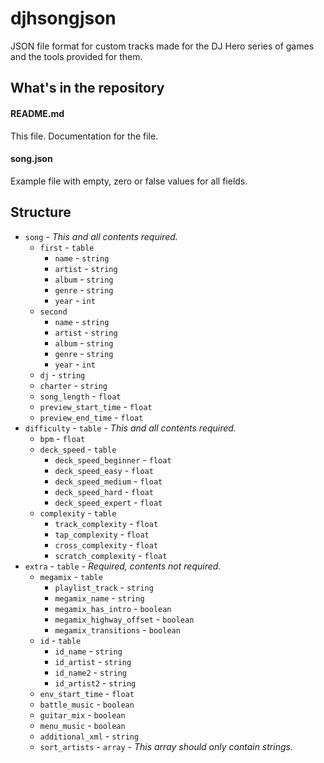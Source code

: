 # djhsongjson
JSON file format for custom tracks made for the DJ Hero series of games and the tools provided for them.

## What's in the repository

#### README.md
This file. Documentation for the file.

#### song.json
Example file with empty, zero or false values for all fields.

## Structure
- ``song`` - *This and all contents required.*
  - ``first`` - ``table``
    - ``name`` - ``string``
    - ``artist`` - ``string``
    - ``album`` - ``string``
    - ``genre`` - ``string``
    - ``year`` - ``int``
  - ``second``
    - ``name`` - ``string``
    - ``artist`` - ``string``
    - ``album`` - ``string``
    - ``genre`` - ``string``
    - ``year`` - ``int``
  - ``dj`` - ``string``
  - ``charter`` - ``string``
  - ``song_length`` - ``float``
  - ``preview_start_time`` - ``float``
  - ``preview_end_time`` - ``float``
- ``difficulty`` - ``table`` - *This and all contents required.*
  - ``bpm`` - ``float``
  - ``deck_speed`` - ``table``
    - ``deck_speed_beginner`` - ``float``
    - ``deck_speed_easy`` - ``float``
    - ``deck_speed_medium`` - ``float``
    - ``deck_speed_hard`` - ``float``
    - ``deck_speed_expert`` - ``float``
  - ``complexity`` - ``table``
    - ``track_complexity`` - ``float``
    - ``tap_complexity`` - ``float``
    - ``cross_complexity`` - ``float``
    - ``scratch_complexity`` - ``float``
- ``extra`` - ``table`` - *Required, contents not required.*
  - ``megamix`` - ``table``
    - ``playlist_track`` - ``string``
    - ``megamix_name`` - ``string``
    - ``megamix_has_intro`` - ``boolean``
    - ``megamix_highway_offset`` - ``boolean``
    - ``megamix_transitions`` - ``boolean``
  - ``id`` - ``table``
    - ``id_name`` - ``string``
    - ``id_artist`` - ``string``
    - ``id_name2`` - ``string``
    - ``id_artist2`` - ``string``
  - ``env_start_time`` - ``float``
  - ``battle_music`` - ``boolean``
  - ``guitar_mix`` - ``boolean``
  - ``menu_music`` - ``boolean``
  - ``additional_xml`` - ``string``
  - ``sort_artists`` - ``array`` - *This array should only contain strings.*
